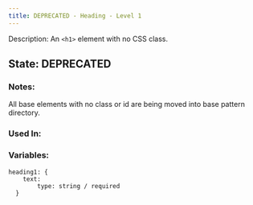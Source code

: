 ```yaml
---
title: DEPRECATED - Heading - Level 1
---
```

Description: An `<h1>` element with no CSS class.

## State: DEPRECATED

### Notes:
All base elements with no class or id are being moved into base pattern directory.

### Used In:

### Variables:
~~~
heading1: {
    text:
        type: string / required
  }
~~~
